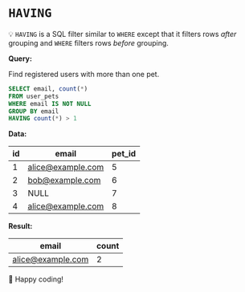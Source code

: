 # `HAVING`

:bulb: `HAVING` is a SQL filter similar to `WHERE` except that it filters rows _after_ grouping and `WHERE` filters rows _before_ grouping.

**Query:**

Find registered users with more than one pet.

```sql
SELECT email, count(*)
FROM user_pets
WHERE email IS NOT NULL
GROUP BY email
HAVING count(*) > 1
```

**Data:**

| id | email | pet_id |
|----|-------|--------|
| 1  | <alice@example.com> | 5 |
| 2  | <bob@example.com>   | 6 |
| 3  | NULL                | 7 |
| 4  | <alice@example.com> | 8 |

**Result:**

| email | count |
|-------|-------|
| <alice@example.com> | 2 |

:tada: Happy coding!
